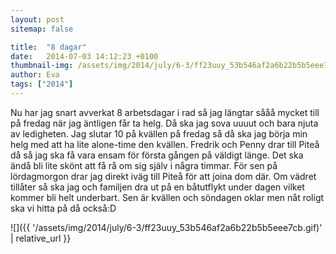 ```yaml
---
layout: post
sitemap: false

title:  "8 dagar"
date:   2014-07-03 14:12:23 +0100
thumbnail-img: /assets/img/2014/july/6-3/ff23uuy_53b546af2a6b22b5b5eee7cb.gif
author: Eva
tags: ["2014"]
---
```


Nu har jag snart avverkat 8 arbetsdagar i rad så jag längtar sååå mycket till på fredag när jag äntligen får ta helg. Då ska jag sova uuuut och bara njuta av ledigheten. Jag slutar 10 på kvällen på fredag så då ska jag börja min helg med att ha lite alone-time den kvällen. Fredrik och Penny drar till Piteå då så jag ska få vara ensam för första gången på väldigt länge. Det ska ändå bli lite skönt att få rå om sig själv i några timmar. För sen på lördagmorgon drar jag direkt iväg till Piteå för att joina dom där. Om vädret tillåter så ska jag och familjen dra ut på en båtutflykt under dagen vilket kommer bli helt underbart. Sen är kvällen och söndagen oklar men nåt roligt ska vi hitta på då också:D

![]({{ '/assets/img/2014/july/6-3/ff23uuy_53b546af2a6b22b5b5eee7cb.gif)'  | relative_url }}

